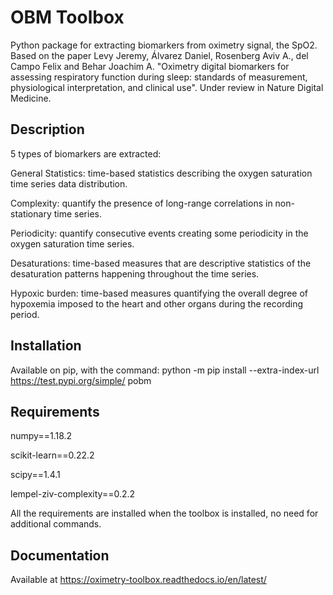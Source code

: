# OBM Toolbox

Python package for extracting biomarkers from oximetry signal, the SpO2.
Based on the paper Levy Jeremy, Álvarez Daniel, Rosenberg Aviv A., del Campo Felix and Behar Joachim A. "Oximetry digital biomarkers for assessing respiratory function during sleep: standards of measurement, physiological interpretation, and clinical use". 
Under review in Nature Digital Medicine.

## Description

5 types of biomarkers are extracted:

General Statistics: time-based statistics describing the oxygen saturation time series data distribution.

Complexity: quantify the presence of long-range correlations in non-stationary time series.

Periodicity: quantify consecutive events creating some periodicity in the oxygen saturation time series.

Desaturations: time-based measures that are descriptive statistics of the desaturation patterns happening throughout the time series.

Hypoxic burden: time-based measures quantifying the overall degree of hypoxemia imposed to the heart and other organs during the recording period.

## Installation

Available on pip, with the command: 
python -m pip install --extra-index-url https://test.pypi.org/simple/ pobm

## Requirements

numpy==1.18.2

scikit-learn==0.22.2

scipy==1.4.1

lempel-ziv-complexity==0.2.2

All the requirements are installed when the toolbox is installed, no need for additional commands.

## Documentation

Available at https://oximetry-toolbox.readthedocs.io/en/latest/
